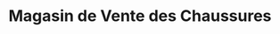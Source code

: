 ---
title: "Magasin de Vente des Chaussures"
url: /macenta/magasin-de-vente-des-chaussures/
shop: Schuhe
---